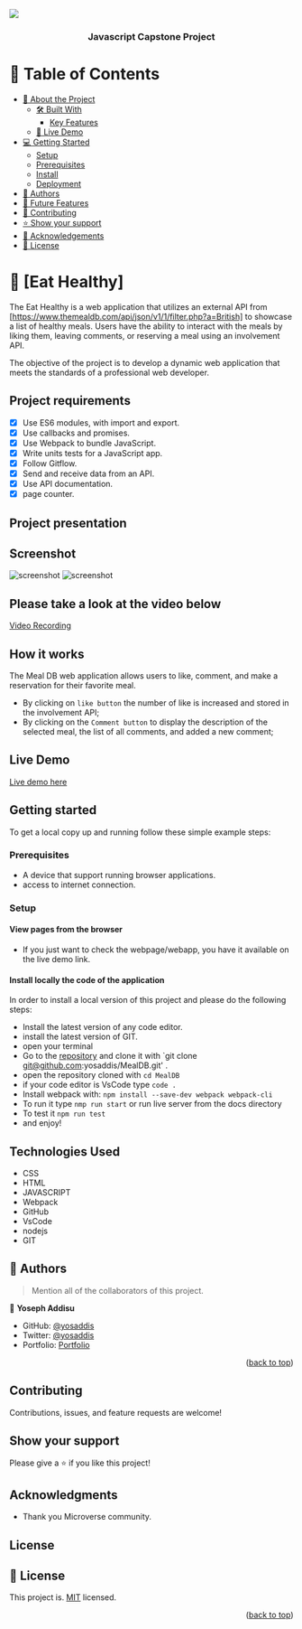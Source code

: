 <a name="readme-top"></a>
![](https://img.shields.io/badge/Microverse-blueviolet)

<div align="center">

  <h3><b>Javascript Capstone Project</b></h3>

</div>

<!-- TABLE OF CONTENTS -->

# 📗 Table of Contents

- [📖 About the Project](#about-project)
  - [🛠 Built With](#built-with)
    - [Key Features](#key-features)
  - [🚀 Live Demo](#live-demo)
- [💻 Getting Started](#getting-started)
  - [Setup](#setup)
  - [Prerequisites](#prerequisites)
  - [Install](#install)
  - [Deployment](#triangular_flag_on_post-deployment)
- [👥 Authors](#authors)
- [🔭 Future Features](#future-features)
- [🤝 Contributing](#contributing)
- [⭐️ Show your support](#support)
- [🙏 Acknowledgements](#acknowledgements)
- [📝 License](#license)

<!-- PROJECT DESCRIPTION -->

# 📖 [Eat Healthy] <a name="about-project"></a>

The Eat Healthy is a web application that utilizes an external API from
[https://www.themealdb.com/api/json/v1/1/filter.php?a=British] to showcase a list of healthy meals. Users have the ability to interact with the meals by liking them, leaving comments, or reserving a meal using an involvement API.

The objective of the project is to develop a dynamic web application that meets the standards of a professional web developer.

## Project requirements

- [x] Use ES6 modules, with import and export.
- [x] Use callbacks and promises.
- [x] Use Webpack to bundle JavaScript.
- [x] Write units tests for a JavaScript app.
- [x] Follow Gitflow.
- [x] Send and receive data from an API.
- [x] Use API documentation.
- [x] page counter.

## Project presentation

## Screenshot

![screenshot](./screenshoot/eat%20healthy%20home%20page.png)
![screenshot](./screenshoot/eat%20healthy%20popup.png)

## Please take a look at the video below

[Video Recording](https://www.loom.com/share/8dc4cd612ab347b79b7ed9c625141e8b)

## How it works

The Meal DB web application allows users to like, comment, and make a reservation for their favorite meal.

- By clicking on `like button` the number of like is increased and stored in the involvement API;
- By clicking on the `Comment button` to display the description of the selected meal, the list of all comments, and added a new comment;

## Live Demo

[Live demo here](https://yosaddis.github.io/MealDB/)

## Getting started

To get a local copy up and running follow these simple example steps:

### Prerequisites

- A device that support running browser applications.
- access to internet connection.

### Setup

#### View pages from the browser

- If you just want to check the webpage/webapp, you have it available on the live demo link.

#### Install locally the code of the application

In order to install a local version of this project and please do the following steps:

- Install the latest version of any code editor.
- install the latest version of GIT.
- open your terminal
- Go to the [repository](https://github.com/yosaddis/MealDB/) and clone it with `git clone git@github.com:yosaddis/MealDB.git' .
- open the repository cloned with `cd MealDB`
- if your code editor is VsCode type `code .`
- Install webpack with: `npm install --save-dev webpack webpack-cli`
- To run it type `nmp run start` or run live server from the docs directory
- To test it `npm run test`
- and enjoy!

## Technologies Used

- CSS
- HTML
- JAVASCRIPT
- Webpack
- GitHub
- VsCode
- nodejs
- GIT

## 👥 Authors <a name="authors"></a>

> Mention all of the collaborators of this project.

👤 **Yoseph Addisu**

- GitHub: [@yosaddis](https://github.com/yosaddis)
- Twitter: [@yosaddis](https://twitter.com/yosaddis)
- Portfolio: [Portfolio](https:https://yoseph-portfolio.onrender.com/)

<p align="right">(<a href="#readme-top">back to top</a>)</p>

## Contributing

Contributions, issues, and feature requests are welcome!

## Show your support

Please give a ⭐️ if you like this project!

## Acknowledgments

- Thank you Microverse community.

## License

<!-- LICENSE -->

## 📝 License <a name="license"></a>

This project is. [MIT](./LICENSE.md) licensed.

<p align="right">(<a href="#readme-top">back to top</a>)</p>
